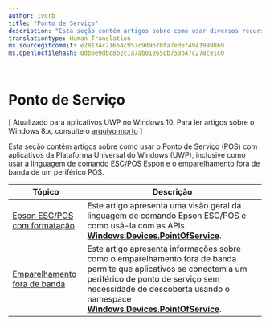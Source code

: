 ```yaml
---
author: ivorb
title: "Ponto de Serviço"
description: "Esta seção contém artigos sobre como usar diversos recursos do namespace Ponto de Serviço."
translationtype: Human Translation
ms.sourcegitcommit: e28134c21654c957c9d9b70fa7edef49419998b9
ms.openlocfilehash: 0db6e9dbc8b2c1a7ab01e65cb750b47c278ce1c0

---
```

# Ponto de Serviço

\[ Atualizado para aplicativos UWP no Windows 10. Para ler artigos sobre o Windows 8.x, consulte o [arquivo morto](http://go.microsoft.com/fwlink/p/?linkid=619132) \]

Esta seção contém artigos sobre como usar o Ponto de Serviço (POS) com aplicativos da Plataforma Universal do Windows (UWP), inclusive como usar a linguagem de comando ESC/POS Espon e o emparelhamento fora de banda de um periférico POS.

|Tópico|Descrição|
|--------|------------------|
| [Epson ESC/POS com formatação](epson-esc-pos-with-formatting.md)   | Este artigo apresenta uma visão geral da linguagem de comando Epson ESC/POS e como usá-la com as APIs [**Windows.Devices.PointOfService**](https://msdn.microsoft.com/library/windows/apps/windows.devices.pointofservice.aspx). |
| [Emparelhamento fora de banda](out-of-band-pairing.md) | Este artigo apresenta informações sobre como o emparelhamento fora de banda permite que aplicativos se conectem a um periférico de ponto de serviço sem necessidade de descoberta usando o namespace [**Windows.Devices.PointOfService**](https://msdn.microsoft.com/library/windows/apps/windows.devices.pointofservice.aspx). |




<!--HONumber=Sep16_HO2-->



